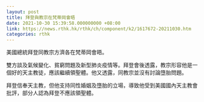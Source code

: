 ```yaml
---
layout: post
title: 拜登與教宗在梵蒂岡會晤
date: 2021-10-30 15:39:58.000000000 +08:00
link: https://news.rthk.hk/rthk/ch/component/k2/1617672-20211030.htm
categories: rthk
---
```


美國總統拜登同教宗方濟各在梵蒂岡會晤。

雙方談及氣候變化、貧窮問題及新型肺炎疫情等。拜登會後透露，教宗形容他是一個好的天主教徒，應該繼續領聖體。他又透露，同教宗並沒有討論墮胎問題。

拜登信奉天主教，但他支持同性婚姻及墮胎的立場，導致他受到美國國內天主教會批評，部分人認為拜登不應該領聖體。
